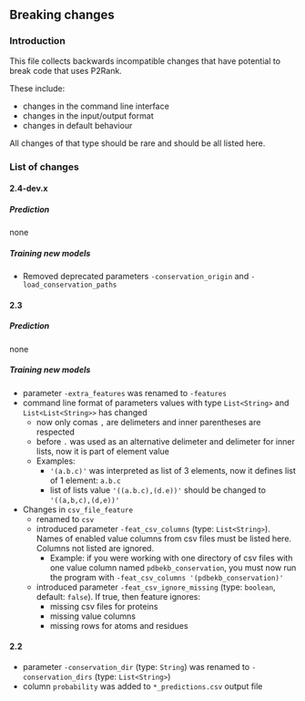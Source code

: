 
## Breaking changes

### Introduction

This file collects backwards incompatible changes that have potential to break code that uses P2Rank.

These include:

* changes in the command line interface 
* changes in the input/output format
* changes in default behaviour

All changes of that type should be rare and should be all listed here.

### List of changes


#### 2.4-dev.x

##### Prediction

none

##### Training new models

* Removed deprecated parameters `-conservation_origin` and `-load_conservation_paths` 

#### 2.3

##### Prediction

none

##### Training new models

* parameter `-extra_features` was renamed to `-features` 
* command line format of parameters values with type `List<String>` and `List<List<String>>` has changed
    * now only comas `,` are delimeters and inner parentheses are respected 
    * before `.` was used as an alternative delimeter and delimeter for inner lists, now it is part of element value
    * Examples: 
        * `'(a.b.c)'` was interpreted as list of 3 elements, now it defines list of 1 element: `a.b.c`
        * list of lists value `'((a.b.c),(d.e))'` should be changed to `'((a,b,c),(d,e))'`
* Changes in `csv_file_feature`
    * renamed to `csv`
    * introduced parameter `-feat_csv_columns` (type: `List<String>`). 
        Names of enabled value columns from csv files must be listed here. 
        Columns not listed are ignored.
        * Example: if you were working with one directory of csv files with one value column named `pdbekb_conservation`, 
        you must now run the program with `-feat_csv_columns '(pdbekb_conservation)'` 
    * introduced parameter `-feat_csv_ignore_missing` (type: `boolean`, default: `false`). If true, then feature ignores:
        * missing csv files for proteins
        * missing value columns
        * missing rows for atoms and residues
      
    

#### 2.2

* parameter `-conservation_dir` (type: `String`) was renamed to `-conservation_dirs` (type: `List<String>`)
* column `probability` was added to `*_predictions.csv` output file
